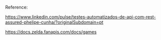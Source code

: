 Reference:

https://www.linkedin.com/pulse/testes-automatizados-de-api-com-rest-assured-phelipe-cunha/?originalSubdomain=pt

https://docs.zelda.fanapis.com/docs/games
